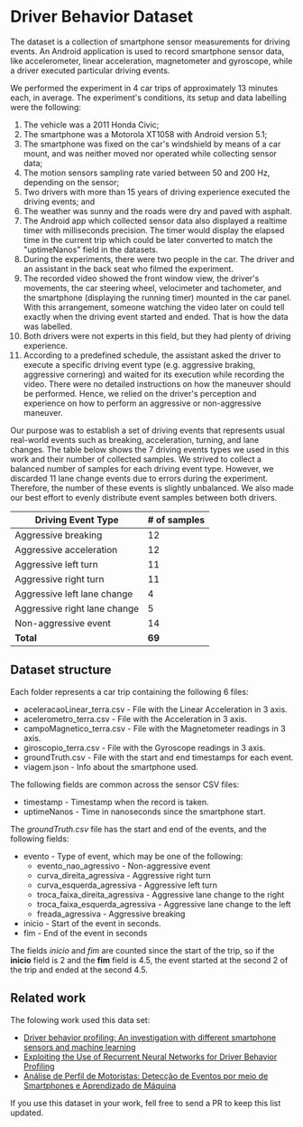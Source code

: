 # Driver Behavior Dataset

The dataset is a collection of smartphone sensor measurements for driving events. An Android application is used to record smartphone sensor data, like accelerometer, linear acceleration, magnetometer and gyroscope, while a driver executed particular driving events.

We performed the experiment in 4 car trips of approximately 13 minutes each, in average. The experiment's conditions, its setup and data labelling were the following:

1. The vehicle was a 2011 Honda Civic;
2. The smartphone was a Motorola XT1058 with Android version 5.1;
3. The smartphone was fixed on the car's windshield by means of a car mount, and was neither moved nor operated while collecting sensor data;
4. The motion sensors sampling rate varied between 50 and 200 Hz, depending on the sensor;
5. Two drivers with more than 15 years of driving experience executed the driving events; and
6. The weather was sunny and the roads were dry and paved with asphalt.
7. The Android app which collected sensor data also displayed a realtime timer with milliseconds precision. The timer would display the elapsed time in the current trip which could be later converted to match the "uptimeNanos" field in the datasets.
8. During the experiments, there were two people in the car. The driver and an assistant in the back seat who filmed the experiment.
9. The recorded video showed the front window view, the driver's movements, the car steering wheel, velocimeter and tachometer, and the smartphone (displaying the running timer) mounted in the car panel. With this arrangement, someone watching the video later on could tell exactly when the driving event started and ended. That is how the data was labelled.
10. Both drivers were not experts in this field, but they had plenty of driving experience.
11. According to a predefined schedule, the assistant asked the driver to execute a specific driving event type (e.g. aggressive braking, aggressive cornering) and waited for its execution while recording the video. There were no detailed instructions on how the maneuver should be performed. Hence, we relied on the driver's perception and experience on how to perform an aggressive or non-aggressive maneuver.

Our purpose was to establish a set of driving events that represents usual real-world events such as breaking, acceleration, turning, and lane changes. The table below shows the 7 driving events types we used in this work and their number of collected samples. We strived to collect a balanced number of samples for each driving event type. However, we discarded 11 lane change events due to errors during the experiment. Therefore, the number of these events is slightly unbalanced. We also made our best effort to evenly distribute event samples between both drivers.


| Driving Event Type           | # of samples |
| ---------------------------- | ------------ |
| Aggressive breaking          | 12 |
| Aggressive acceleration      | 12 |
| Aggressive left turn         | 11 |
| Aggressive right turn        | 11 |
| Aggressive left lane change  | 4  |
| Aggressive right lane change | 5  |
| Non-aggressive event         | 14 |
| **Total**                    | **69** |

## Dataset structure

 Each folder represents a car trip containing the following 6 files:

* aceleracaoLinear_terra.csv - File with the Linear Acceleration in 3 axis.
* acelerometro_terra.csv - File with the Acceleration in 3 axis.
* campoMagnetico_terra.csv -  File with the Magnetometer readings in 3 axis.
* giroscopio_terra.csv - File with the Gyroscope readings in 3 axis.
* groundTruth.csv - File with the start and end timestamps for each event.
* viagem.json - Info about the smartphone used.

The following fields are common across the sensor CSV files:

* timestamp -  Timestamp when the record is taken.
* uptimeNanos - Time in nanoseconds since the smartphone start.

The *groundTruth.csv* file has the start and end of the events, and the following fields:

* evento - Type of event, which may be one of the following:
  * evento_nao_agressivo - Non-aggressive event
  * curva_direita_agressiva - Aggressive right turn
  * curva_esquerda_agressiva - Aggressive left turn
  * troca_faixa_direita_agressiva - Aggressive lane change to the right
  * troca_faixa_esquerda_agressiva - Aggressive lane change to the left
  * freada_agressiva - Aggressive breaking
* inicio - Start of the event in seconds.
* fim - End of the event in seconds

The fields *inicio* and *fim* are counted since the start of the trip, so if the **inicio** field is 2 and the **fim** field is 4.5, the event started at the second 2 of the trip and ended at the second 4.5.

## Related work

The folowing work used this data set:

* [Driver behavior profiling: An investigation with different smartphone sensors and machine learning](http://journals.plos.org/plosone/article?id=10.1371/journal.pone.0174959)
* [Exploiting the Use of Recurrent Neural Networks for Driver Behavior Profiling](http://ieeexplore.ieee.org/document/7966230/)
* [Análise de Perfil de Motoristas: Detecção de Eventos por meio de Smartphones e Aprendizado de Máquina](http://sbrc2016.ufba.br/downloads/WoCCES/154831.pdf)

If you use this dataset in your work, fell free to send a PR to keep this list updated.
